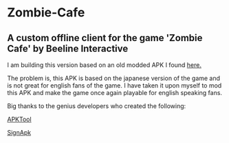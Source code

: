 # Zombie-Cafe
## A custom offline client for the game 'Zombie Cafe' by Beeline Interactive

I am building this version based on an old modded APK I found [here.](https://m.apkpure.com/%E3%82%BE%E3%83%B3%E3%83%93%E3%82%AB%E3%83%95%E3%82%A7/com.capcom.zombiecafeandroidJP)

The problem is, this APK is based on the japanese version of the game and is not great for english fans of the game. I have taken it upon myself to mod this APK and make the game once again playable for english speaking fans.

Big thanks to the genius developers who created the following:

  [APKTool](https://ibotpeaches.github.io/Apktool/)

  [SignApk](https://github.com/techexpertize/SignApk)
